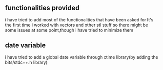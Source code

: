 ## functionalities provided
i have tried to add most of the functionalities that have been asked for
It's the first time i worked with vectors and other stl stuff so there might be some issues at some point,though i have tried to minimize them
## date variable
i have tried to add a global date variable through ctime library(by adding the bits/stdc++.h library)
